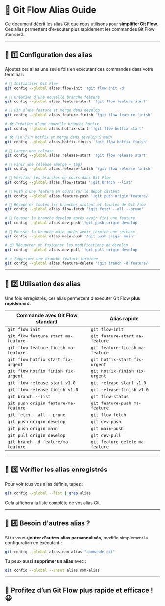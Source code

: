 # 🚀 Git Flow Alias Guide

Ce document décrit les alias Git que nous utilisons pour **simplifier Git Flow**. Ces alias permettent d'exécuter plus rapidement les commandes Git Flow standard.

---

## 📌 1️⃣ Configuration des alias

Ajoutez ces alias une seule fois en exécutant ces commandes dans votre terminal :

```sh
# 🔄 Initialiser Git Flow
git config --global alias.flow-init '!git flow init -d'

# 🌿 Création d’une nouvelle branche feature
git config --global alias.feature-start '!git flow feature start'

# 🔀 Fin d’une feature et merge dans develop
git config --global alias.feature-finish '!git flow feature finish'

# 🛠 Création d’une nouvelle branche hotfix
git config --global alias.hotfix-start '!git flow hotfix start'

# 🛠 Fin d’un hotfix et merge dans develop & main
git config --global alias.hotfix-finish '!git flow hotfix finish'

# 🎉 Lancer une release
git config --global alias.release-start '!git flow release start'

# 🎉 Finir une release (merge + tag)
git config --global alias.release-finish '!git flow release finish'

# 📂 Vérifier les branches en cours dans Git Flow
git config --global alias.flow-status '!git branch --list'

# 🚀 Push d'une feature en cours sur le dépôt distant
git config --global alias.feature-push '!git push origin feature/'

# 🔄 Récupérer toutes les branches distant et locales de Git Flow
git config --global alias.flow-fetch '!git fetch --all --prune'

# 🚀 Pousser la branche develop après avoir fini une feature
git config --global alias.dev-push '!git push origin develop'

# 🚀 Pousser la branche main après avoir terminé une release
git config --global alias.main-push '!git push origin main'

# 📦 Récupérer et fusionner les modifications de develop
git config --global alias.dev-pull '!git pull origin develop'

# 🔥 Supprimer une branche feature terminée
git config --global alias.feature-delete '!git branch -d feature/'
```

---

## 📌 2️⃣ Utilisation des alias

Une fois enregistrés, ces alias permettent d'exécuter Git Flow **plus rapidement** :

| Commande avec Git Flow standard | Alias rapide |
|------------------------------|-------------|
| `git flow init` | `git flow-init` |
| `git flow feature start ma-feature` | `git feature-start ma-feature` |
| `git flow feature finish ma-feature` | `git feature-finish ma-feature` |
| `git flow hotfix start fix-urgent` | `git hotfix-start fix-urgent` |
| `git flow hotfix finish fix-urgent` | `git hotfix-finish fix-urgent` |
| `git flow release start v1.0` | `git release-start v1.0` |
| `git flow release finish v1.0` | `git release-finish v1.0` |
| `git branch --list` | `git flow-status` |
| `git push origin feature/ma-feature` | `git feature-push ma-feature` |
| `git fetch --all --prune` | `git flow-fetch` |
| `git push origin develop` | `git dev-push` |
| `git push origin main` | `git main-push` |
| `git pull origin develop` | `git dev-pull` |
| `git branch -d feature/ma-feature` | `git feature-delete ma-feature` |

---

## 📌 3️⃣ Vérifier les alias enregistrés

Pour voir tous vos alias définis, tapez :

```sh
git config --global --list | grep alias
```

Cela affichera la liste complète de vos alias Git.

---

## 📌 4️⃣ Besoin d'autres alias ?

Si tu veux **ajouter d'autres alias personnalisés**, modifie simplement la configuration en exécutant :

```sh
git config --global alias.nom-alias "commande-git"
```

Tu peux aussi **supprimer un alias** avec :

```sh
git config --global --unset alias.nom-alias
```

---

## 🚀 **Profitez d’un Git Flow plus rapide et efficace !** 😃

